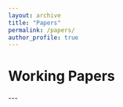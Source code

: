 ```yaml
---
layout: archive
title: "Papers"
permalink: /papers/
author_profile: true
---
```


<h1> Working Papers</h1>
---

<!---
{% if author.googlescholar %}
  You can also find my articles on <u><a href="{{author.googlescholar}}">my Google Scholar profile</a>.</u>
{% endif %}


{% include base_path %}


{% for post in site.publications reversed %}
  {% if post.pubtype == 'working' %}
      {% include archive-single.html %}
  {% endif %}
{% endfor %}
-->



